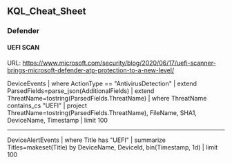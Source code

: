 ## KQL_Cheat_Sheet


### Defender

#### UEFI SCAN  
URL: https://www.microsoft.com/security/blog/2020/06/17/uefi-scanner-brings-microsoft-defender-atp-protection-to-a-new-level/

DeviceEvents
| where ActionType == "AntivirusDetection"
| extend ParsedFields=parse_json(AdditionalFields)
| extend ThreatName=tostring(ParsedFields.ThreatName)
| where ThreatName contains_cs "UEFI"
| project ThreatName=tostring(ParsedFields.ThreatName),
 FileName, SHA1, DeviceName, Timestamp
| limit 100

------------

DeviceAlertEvents
| where Title has "UEFI"
| summarize Titles=makeset(Title) by DeviceName, DeviceId, bin(Timestamp, 1d)
| limit 100
